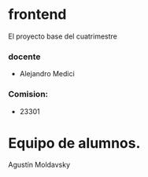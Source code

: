 # frontend
El proyecto base del cuatrimestre

### docente
 - Alejandro Medici
 
### Comision:
 - 23301

# Equipo de alumnos.

Agustín Moldavsky